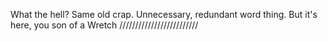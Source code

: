 What the hell? Same old crap. Unnecessary, redundant word thing. But it's here, you son of a Wretch /////////////////////////
